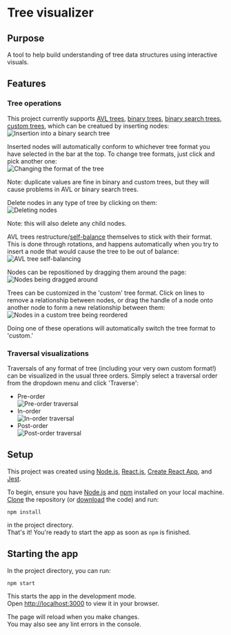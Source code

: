 # Tree visualizer

## Purpose

A tool to help build understanding of tree data structures using interactive visuals.

## Features

### Tree operations

This project currently supports [AVL trees](https://en.wikipedia.org/wiki/AVL_tree), [binary trees](https://en.wikipedia.org/wiki/Binary_tree), [binary search trees](https://en.wikipedia.org/wiki/Binary_search_tree), [custom trees](<https://en.wikipedia.org/wiki/Tree_(data_structure)>), which can be creatued by inserting nodes:\
![Insertion into a binary search tree][bst-insert]

Inserted nodes will automatically conform to whichever tree format you have selected in the bar at the top. To change tree formats, just click and pick another one:\
![Changing the format of the tree][switch-formats]

Note: duplicate values are fine in binary and custom trees, but they will cause problems in AVL or binary search trees.

Delete nodes in any type of tree by clicking on them:\
![Deleting nodes][delete]

Note: this will also delete any child nodes.

AVL trees restructure/[self-balance](https://en.wikipedia.org/wiki/Self-balancing_binary_search_tree) themselves to stick with their format. This is done through rotations, and happens automatically when you try to insert a node that would cause the tree to be out of balance:\
![AVL tree self-balancing][self-balance]

Nodes can be repositioned by dragging them around the page:\
![Nodes being dragged around][moving-nodes]

Trees can be customized in the 'custom' tree format. Click on lines to remove a relationship between nodes, or drag the handle of a node onto another node to form a new relationship between them:\
![Nodes in a custom tree being reordered][custom-reorder]

Doing one of these operations will automatically switch the tree format to 'custom.'

### Traversal visualizations

Traversals of any format of tree (including your very own custom format!) can be visualized in the usual three orders. Simply select a traversal order from the dropdown menu and click 'Traverse':

-   Pre-order\
    ![Pre-order traversal][pre-order]
-   In-order\
    ![In-order traversal][in-order]
-   Post-order\
    ![Post-order traversal][post-order]

## Setup

This project was created using [Node.js](https://nodejs.org/en/), [React.js](https://reactjs.org/), [Create React App](https://github.com/facebook/create-react-app), and [Jest](https://jestjs.io/).

To begin, ensure you have [Node.js](https://nodejs.org/en/) and [npm](https://www.npmjs.com/) installed on your local machine.
[Clone](https://docs.github.com/en/repositories/creating-and-managing-repositories/cloning-a-repository) the repository (or [download](https://github.com/turtle77777777/tree-visualizer/archive/refs/heads/main.zip) the code) and run:

```
npm install
```

in the project directory.\
That's it! You're ready to start the app as soon as `npm` is finished.

## Starting the app

In the project directory, you can run:

```
npm start
```

This starts the app in the development mode.\
Open [http://localhost:3000](http://localhost:3000) to view it in your browser.

The page will reload when you make changes.\
You may also see any lint errors in the console.

[bst-insert]: https://github.com/turtle77777777/tree-visualizer/blob/main/public/bst-insert.gif?raw=true "Insertion into a binary search tree"
[switch-formats]: https://github.com/turtle77777777/tree-visualizer/blob/main/public/switch-formats.gif?raw=true "Changing the format of the tree"
[delete]: https://github.com/turtle77777777/tree-visualizer/blob/main/public/delete.gif?raw=true "Deleting nodes"
[self-balance]: https://github.com/turtle77777777/tree-visualizer/blob/main/public/self-balance.gif?raw=true "AVL tree self-balancing"
[moving-nodes]: https://github.com/turtle77777777/tree-visualizer/blob/main/public/moving-nodes.gif?raw=true "Nodes being dragged around"
[custom-reorder]: https://github.com/turtle77777777/tree-visualizer/blob/main/public/custom-reorder.gif?raw=true "Nodes in a custom tree being reordered"
[pre-order]: https://github.com/turtle77777777/tree-visualizer/blob/main/public/pre-order.gif?raw=true "Pre-order traversal"
[in-order]: https://github.com/turtle77777777/tree-visualizer/blob/main/public/in-order.gif?raw=true "In-order traversal"
[post-order]: https://github.com/turtle77777777/tree-visualizer/blob/main/public/post-order.gif?raw=true "Post-order traversal"
